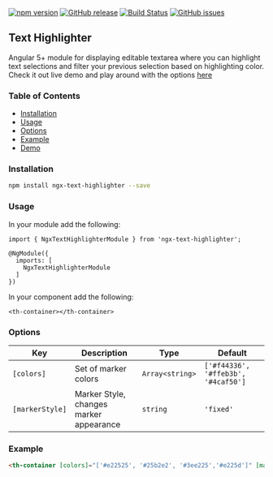 [![npm version](https://badge.fury.io/js/ngx-text-highlighter.svg)](https://badge.fury.io/js/ngx-text-highlighter)
[![GitHub release](https://img.shields.io/github/release/mmounirf/ngx-text-highlighter.svg)](https://github.com/mmounirf/ngx-text-highlighter/releases)
[![Build Status](https://travis-ci.org/mmounirf/ngx-text-highlighter.svg?branch=master)](https://travis-ci.org/mmounirf/ngx-text-highlighter)
[![GitHub issues](https://img.shields.io/github/issues/mmounirf/ngx-text-highlighter.svg)](https://github.com/mmounirf/ngx-text-highlighter/issues)

## Text Highlighter

Angular 5+ module for displaying editable textarea where you can highlight text selections and filter your previous selection based on highlighting color. Check it out live demo and play around with the options [here](https://mmounirf.github.io/ngx-text-highlighter/)

### Table of Contents

* [Installation](#installation)
* [Usage](#usage)
* [Options](#options)
* [Example](#example)
* [Demo](https://mmounirf.github.io/ngx-text-highlighter/)

### Installation

```bash
npm install ngx-text-highlighter --save
```

### Usage

In your module add the following:
```
import { NgxTextHighlighterModule } from 'ngx-text-highlighter';

@NgModule({
  imports: [
    NgxTextHighlighterModule
  ]
})
```

In your component add the following:
```
<th-container></th-container>
```

### Options

| Key | Description | Type | Default |
| ----- | ----- | ----- | ----- |
| ```[colors]``` | Set of marker colors | ```Array<string>``` | ```['#f44336', '#ffeb3b', '#4caf50']``` |
| ```[markerStyle]``` | Marker Style, changes marker appearance | ```string``` | ```'fixed'```

### Example

```html
<th-container [colors]="['#e22525', '#25b2e2', '#3ee225','#e225d']" [markerStyle]="'float'"></th-container>
```
